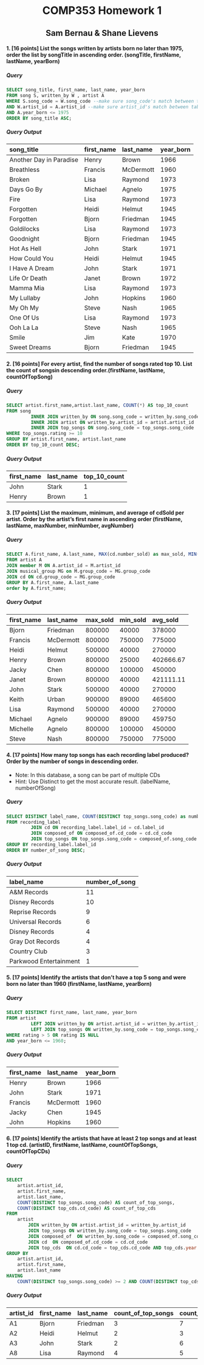 # <div align = "center"> COMP353 Homework 1 </div>
## <div align = "center"> Sam Bernau & Shane Lievens </div>

#### 1. [16 points] List the songs written by artists born no later than 1975, order the list by songTitle in ascending order. (songTitle, firstName, lastName, yearBorn)
##### Query 
```sql
SELECT song_title, first_name, last_name, year_born 
FROM song S, written_by W , artist A 
WHERE S.song_code = W.song_code --make sure song_code's match between tables
AND W.artist_id = A.artist_id --make sure artist_id's match between tables
AND A.year_born <= 1975 
ORDER BY song_title ASC;
```
##### Query Output
| song\_title             | first\_name | last\_name | year\_born |
|:------------------------|:------------|:-----------|:-----------|
| Another Day in Paradise | Henry       | Brown      | 1966       |
| Breathless              | Francis     | McDermott  | 1960       |
| Broken                  | Lisa        | Raymond    | 1973       |
| Days Go By              | Michael     | Agnelo     | 1975       |
| Fire                    | Lisa        | Raymond    | 1973       |
| Forgotten               | Heidi       | Helmut     | 1945       |
| Forgotten               | Bjorn       | Friedman   | 1945       |
| Goldilocks              | Lisa        | Raymond    | 1973       |
| Goodnight               | Bjorn       | Friedman   | 1945       |
| Hot As Hell             | John        | Stark      | 1971       |
| How Could You           | Heidi       | Helmut     | 1945       |
| I Have A Dream          | John        | Stark      | 1971       |
| Life Or Death           | Janet       | Brown      | 1972       |
| Mamma Mia               | Lisa        | Raymond    | 1973       |
| My Lullaby              | John        | Hopkins    | 1960       |
| My Oh My                | Steve       | Nash       | 1965       |
| One Of Us               | Lisa        | Raymond    | 1973       |
| Ooh La La               | Steve       | Nash       | 1965       |
| Smile                   | Jim         | Kate       | 1970       |
| Sweet Dreams            | Bjorn       | Friedman   | 1945       |

#### 2. [16 points] For every artist, find the number of songs rated top 10. List the count of songsin descending order.(firstName, lastName, countOfTopSong)
##### Query
```sql
SELECT artist.first_name,artist.last_name, COUNT(*) AS top_10_count
FROM song
         INNER JOIN written_by ON song.song_code = written_by.song_code
         INNER JOIN artist ON written_by.artist_id = artist.artist_id
         INNER JOIN top_songs ON song.song_code = top_songs.song_code
WHERE top_songs.rating >= 10
GROUP BY artist.first_name, artist.last_name
ORDER BY top_10_count DESC;
```
##### Query Output
| first\_name | last\_name | top_10_count |
|:------------|:-----------|:-------------|
| John        | Stark      | 1            |
| Henry       | Brown      | 1            |

#### 3. [17 points] List the maximum, minimum, and average of cdSold per artist. Order by the artist’s first name in ascending order (firstName, lastName, maxNumber, minNumber, avgNumber)
##### Query
```sql
SELECT A.first_name, A.last_name, MAX(cd.number_sold) as max_sold, MIN(cd.number_sold) as min_sold, ROUND(AVG(cd.number_sold), 2) as avg_sold
FROM artist A
JOIN member M ON A.artist_id = M.artist_id
JOIN musical_group MG on M.group_code = MG.group_code
JOIN cd ON cd.group_code = MG.group_code
GROUP BY A.first_name, A.last_name
order by A.first_name;
```
##### Query Output
| first\_name | last\_name | max\_sold | min\_sold | avg\_sold |
|:------------|:-----------|:----------|:----------|:----------|
| Bjorn       | Friedman   | 800000    | 40000     | 378000    |
| Francis     | McDermott  | 800000    | 750000    | 775000    |
| Heidi       | Helmut     | 500000    | 40000     | 270000    |
| Henry       | Brown      | 800000    | 25000     | 402666.67 |
| Jacky       | Chen       | 800000    | 100000    | 450000    |
| Janet       | Brown      | 800000    | 40000     | 421111.11 |
| John        | Stark      | 500000    | 40000     | 270000    |
| Keith       | Urban      | 900000    | 89000     | 465600    |
| Lisa        | Raymond    | 500000    | 40000     | 270000    |
| Michael     | Agnelo     | 900000    | 89000     | 459750    |
| Michelle    | Agnelo     | 800000    | 100000    | 450000    |
| Steve       | Nash       | 800000    | 750000    | 775000    |

#### 4. [17 points] How many top songs has each recording label produced? Order by the number of songs in descending order. 
- Note: In this database, a song can be part of multiple CDs 
- Hint: Use Distinct to get the most accurate result. (labelName, numberOfSong)
##### Query
```sql
SELECT DISTINCT label_name, COUNT(DISTINCT top_songs.song_code) as number_of_song
FROM recording_label
         JOIN cd ON recording_label.label_id = cd.label_id
         JOIN composed_of ON composed_of.cd_code = cd.cd_code
         JOIN top_songs ON top_songs.song_code = composed_of.song_code
GROUP BY recording_label.label_id
ORDER BY number_of_song DESC;
```
##### Query Output
| label\_name            | number\_of\_song |
|:-----------------------|:-----------------|
| A&M Records            | 11               |
| Disney Records         | 10               |
| Reprise Records        | 9                |
| Universal Records      | 6                |
| Disney Records         | 4                |
| Gray Dot Records       | 4                |
| Country Club           | 3                |
| Parkwood Entertainment | 1                |
#### 5. [17 points] Identify the artists that don’t have a top 5 song and were born no later than 1960 (firstName, lastName, yearBorn)
##### Query
```sql
SELECT DISTINCT first_name, last_name, year_born
FROM artist
         LEFT JOIN written_by ON artist.artist_id = written_by.artist_id
         LEFT JOIN top_songs ON written_by.song_code = top_songs.song_code
WHERE rating > 5 OR rating IS NULL
AND year_born <= 1960;
```
##### Query Output
| first\_name | last\_name | year\_born |
|:------------|:-----------|:-----------|
| Henry       | Brown      | 1966       |
| John        | Stark      | 1971       |
| Francis     | McDermott  | 1960       |
| Jacky       | Chen       | 1945       |
| John        | Hopkins    | 1960       |
#### 6. [17 points] Identify the artists that have at least 2 top songs and at least 1 top cd. (artistID, firstName, lastName, countOfTopSongs, countOfTopCDs)
##### Query
```sql
SELECT
    artist.artist_id,
    artist.first_name,
    artist.last_name,
    COUNT(DISTINCT top_songs.song_code) AS count_of_top_songs,
    COUNT(DISTINCT top_cds.cd_code) AS count_of_top_cds
FROM
    artist
        JOIN written_by ON artist.artist_id = written_by.artist_id
        JOIN top_songs ON written_by.song_code = top_songs.song_code
        JOIN composed_of  ON written_by.song_code = composed_of.song_code
        JOIN cd  ON composed_of.cd_code = cd.cd_code
        JOIN top_cds  ON cd.cd_code = top_cds.cd_code AND top_cds.year = cd.year
GROUP BY
    artist.artist_id,
    artist.first_name,
    artist.last_name
HAVING
    COUNT(DISTINCT top_songs.song_code) >= 2 AND COUNT(DISTINCT top_cds.cd_code) >= 1;
```
##### Query Output
| artist\_id | first\_name | last\_name | count\_of\_top\_songs | count\_of\_top\_cds |
|:-----------|:------------|:-----------|:----------------------|:--------------------|
| A1         | Bjorn       | Friedman   | 3                     | 7                   |
| A2         | Heidi       | Helmut     | 2                     | 3                   |
| A3         | John        | Stark      | 2                     | 6                   |
| A8         | Lisa        | Raymond    | 4                     | 5                   |



